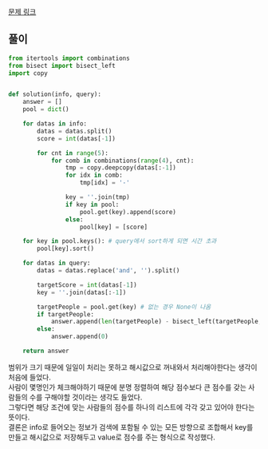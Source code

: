 [문제 링크](https://programmers.co.kr/learn/courses/30/lessons/72412)


## 풀이
```python
from itertools import combinations
from bisect import bisect_left
import copy


def solution(info, query):
    answer = []
    pool = dict()

    for datas in info:
        datas = datas.split()
        score = int(datas[-1])

        for cnt in range(5):
            for comb in combinations(range(4), cnt):
                tmp = copy.deepcopy(datas[:-1])
                for idx in comb:
                    tmp[idx] = '-'

                key = ''.join(tmp)
                if key in pool:
                    pool.get(key).append(score)
                else:
                    pool[key] = [score]

    for key in pool.keys(): # query에서 sort하게 되면 시간 초과
        pool[key].sort()

    for datas in query:
        datas = datas.replace('and', '').split()

        targetScore = int(datas[-1])
        key = ''.join(datas[:-1])

        targetPeople = pool.get(key) # 없는 경우 None이 나옴
        if targetPeople:
            answer.append(len(targetPeople) - bisect_left(targetPeople, targetScore))
        else:
            answer.append(0)

    return answer
```
범위가 크기 때문에 일일이 처리는 못하고 해시값으로 꺼내와서 처리해야한다는 생각이 처음에 들었다.  
사람이 몇명인가 체크해야하기 때문에 분명 정렬하여 해당 점수보다 큰 점수를 갖는 사람들의 수를 구해야할 것이라는 생각도 들었다.  
그렇다면 해당 조건에 맞는 사람들의 점수를 하나의 리스트에 각각 갖고 있어야 한다는 뜻이다.  
결론은 info로 들어오는 정보가 검색에 포함될 수 있는 모든 방향으로 조합해서 key를 만들고 해시값으로 저장해두고 value로 점수를 주는 형식으로 작성했다.  






